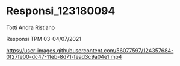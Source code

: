 # Responsi_123180094
Totti Andra Ristiano

Responsi TPM 03-04/07/2021



https://user-images.githubusercontent.com/56077597/124357684-0f27fe00-dc47-11eb-8d71-fead3c9a04e1.mp4

